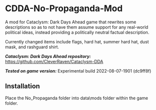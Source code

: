 # CDDA-No-Propaganda-Mod

A mod for Cataclysm: Dark Days Ahead game that rewrites some descriptions so as to not have them assume support for any real-world political ideas, instead providing a politically neutral factual description.

Currently changed items include flags, hard hat, summer hard hat, dust mask, and rashguard shirt.

***Cataclysm: Dark Days Ahead repository:*** https://github.com/CleverRaven/Cataclysm-DDA

***Tested on game version:*** Experimental build 2022-08-07-1901 (dc9ff8f)

## Installation

Place the No_Propaganda folder into data\mods folder within the game folder.
